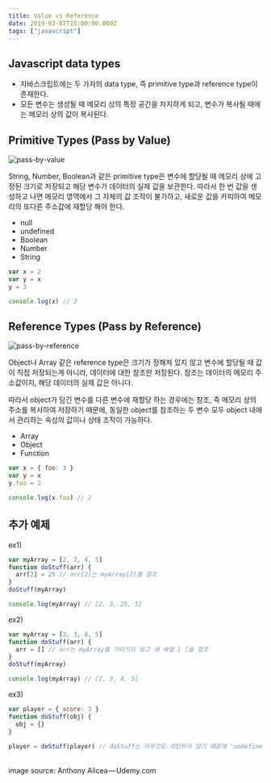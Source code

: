 ```yaml
---
title: Value vs Reference
date: 2019-03-07T15:00:00.000Z
tags: ["javascript"]
---
```


## Javascript data types

- 자바스크립트에는 두 가자의 data type, 즉 primitive type과 reference type이 존재한다.
- 모든 변수는 생성될 때 메모리 상의 특정 공간을 차지하게 되고, 변수가 복사될 때에는 메모리 상의 값이 복사된다.

## Primitive Types (Pass by Value)

![pass-by-value](/assets/pass-by-value.png "pass-by-value")

String, Number, Boolean과 같은 primitive type은 변수에 할당될 때 메모리 상에 고정된 크기로 저장되고 해당 변수가 데이터의 실제 값을 보관한다. 따라서 한 번 값을 생성하고 나면 메모리 영역에서 그 자체의 값 조작이 불가하고, 새로운 값을 카피하여 메모리의 또다른 주소값에 재할당 해야 한다.

- null
- undefined
- Boolean
- Number
- String

```javascript
var x = 2
var y = x
y = 3

console.log(x) // 2
```

## Reference Types (Pass by Reference)

![pass-by-reference](/assets/pass-by-reference.png "pass-by-reference")

Object나 Array 같은 reference type은 크기가 정해져 있지 않고 변수에 할당될 때 값이 직접 저장되는게 아니라, 데이터에 대한 참조만 저장된다. 참조는 데이터의 메모리 주소값이지, 해당 데이터의 실제 값은 아니다.

따라서 object가 담긴 변수를 다른 변수에 재할당 하는 경우에는 참조, 즉 메모리 상의 주소를 복사하여 저장하기 때문에, 동일한 object를 참조하는 두 변수 모두 object 내에서 관리하는 속성의 값이나 상태 조작이 가능하다.

- Array
- Object
- Function

```javascript
var x = { foo: 3 }
var y = x
y.foo = 2

console.log(x.foo) // 2
```

## 추가 예제

ex1)

```javascript
var myArray = [2, 3, 4, 5]
function doStuff(arr) {
  arr[2] = 25 // arr[2]는 myArray[2]를 참조
}
doStuff(myArray)

console.log(myArray) // [2, 3, 25, 5]
```

ex2)

```javascript
var myArray = [2, 3, 4, 5]
function doStuff(arr) {
  arr = [] // arr는 myArray를 가리키지 않고 새 배열 [ ]을 참조
}
doStuff(myArray)

console.log(myArray) // [2, 3, 4, 5]
```

ex3)

```javascript
var player = { score: 3 }
function doStuff(obj) {
  obj = {}
}

player = doStuff(player) // doStuff는 아무것도 리턴하지 않기 때문에 'undefined'
```

<br />
image source: Anthony Alicea — Udemy.com

<br />
<br />
<br />
<br />
